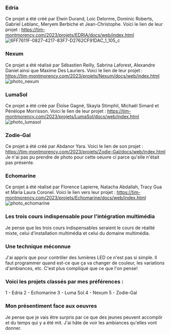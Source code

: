 ### Edria
Ce projet a été créé par Elwin Durand, Loic Delorme, Dominic Roberts, Gabriel Leblanc, Meryem Berbiche et Jean-Christophe.
Voici le lien de leur projet : https://tim-montmorency.com/2023/projets/EDRIA/docs/web/index.html
![6FF7611F-0827-4217-83F7-D2762CF91DAC_1_105_c](https://user-images.githubusercontent.com/112108214/233417297-31bbe57a-dfa3-47e4-8d19-28c193fe2be9.jpg)

### Nexum
Ce projet a été réalisé par Sébastien Reilly, Sabrina Laforest, Alexandre Daniel ainsi que Maxime Des Lauriers.
Voici le lien de leur projet : https://tim-montmorency.com/2023/projets/Nexum/docs/web/index.html
![photo_nexum](https://user-images.githubusercontent.com/112108214/233418833-0e987ea6-8af7-4b78-b801-49ce0038a438.jpg)

### LumaSol
Ce projet a été créé par Éloïse Gagné, Skayla Stimphil, Michaël Simard et Pénélope Morrisson.
Voici le lien de leur projet : https://tim-montmorency.com/2023/projets/LumaSol/docs/web/index.html
![photo_lumasol](https://user-images.githubusercontent.com/112108214/233420737-402341cb-9626-49c8-9894-b7d7e4aef028.jpg)

### Zodie-Gal
Ce projet à été créé par Abdanor Yara.
Voici le lien de son projet : https://tim-montmorency.com/2023/projets/Zodie-Gal/docs/web/index.html
Je n'ai pas pu prendre de photo pour cette oeuvre ci parce qu'elle n'était pas présente.

### Echomarine
Ce projet à été réalisé par Florence Lapierre, Natacha Abdallah, Tracy Gua et Maria Laura Coronel.
Voici le lien vers leur projet : https://tim-montmorency.com/2023/projets/Echomarine/docs/web/index.html  
![photo_echomarine](https://user-images.githubusercontent.com/112108214/233421642-467f38d9-695e-4ae6-929e-910f7c12c845.jpg)

### Les trois cours indispensable pour l'intégration multimédia
Je pense que les trois cours indispensables seraient le cours de réalité mixte, celui d'installation multimédia et celui du domaine multimédia.

### Une technique méconnue
J'ai appris que pour contrôler des lumières LED ce n'est pas si simple. Il faut programmer quand est-ce que ça va changer de couleur, les variations d'ambiances, etc. C'est plus compliqué que ce que l'on pense!

### Voici les projets classés par mes préférences :
1 - Edria
2 - Echomarine
3 - Luma Sol
4 - Nexum
5 - Zodie-Gal

### Mon présentiment face aux oeuvres
Je pense que je vais être surpris par ce que des jeunes peuvent accomplir et du temps qui y a été mit. J'ai hâte de voir les ambiances qu'elles vont donner.
